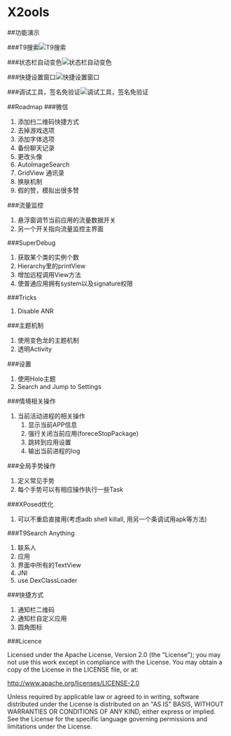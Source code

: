X2ools
====
##功能演示

###T9搜索![T9搜索](https://dl.dropboxusercontent.com/u/54004983/Screenshot_2014-05-27-12-54-06.png)

###状态栏自动变色![状态栏自动变色](https://dl.dropboxusercontent.com/u/54004983/Screenshot_2014-05-27-12-42-14.png)

###快捷设置窗口![快捷设置窗口](https://dl.dropboxusercontent.com/u/54004983/Screenshot_2014-05-27-12-58-43.png)

###调试工具，签名免验证![调试工具，签名免验证](https://dl.dropboxusercontent.com/u/54004983/Screenshot_2014-05-27-12-39-45.png)

##Roadmap
###微信
1. 添加扫二维码快捷方式
2. 去掉游戏选项
3. 添加字体选项
4. 备份聊天记录
5. 更改头像
6. AutoImageSearch
7. GridView 通讯录
8. 换肤机制
9. 假的赞，模拟出很多赞

###流量监控
1. 悬浮窗调节当前应用的流量数据开关
2. 另一个开关指向流量监控主界面

###SuperDebug
1. 获取某个类的实例个数
2. Hierarchy里的printView
3. 增加远程调用View方法
4. 使普通应用拥有system以及signature权限

###Tricks
1. Disable ANR

###主题机制
1. 使用变色龙的主题机制
2. 透明Activity

###设置
1. 使用Holo主题
2. Search and Jump to Settings

###情境相关操作
1. 当前活动进程的相关操作
    1. 显示当前APP信息
    2. 强行关闭当前应用(foreceStopPackage)
    3. 跳转到应用设置
    4. 输出当前进程的log

###全局手势操作 
1. 定义常见手势
2. 每个手势可以有相应操作执行一些Task

###XPosed优化
1. 可以不重启直接用(考虑adb shell killall, 用另一个条调试用apk等方法)

###T9Search Anything
1. 联系人
2. 应用
3. 界面中所有的TextView
4. JNI
5. use DexClassLoader

###快捷方式
1. 通知栏二维码
2. 通知栏自定义应用
3. 圆角图标

###Licence

Licensed under the Apache License, Version 2.0 (the "License"); you may not use this work except in compliance with the License. You may obtain a copy of the License in the LICENSE file, or at:

http://www.apache.org/licenses/LICENSE-2.0

Unless required by applicable law or agreed to in writing, software distributed under the License is distributed on an "AS IS" BASIS, WITHOUT WARRANTIES OR CONDITIONS OF ANY KIND, either express or implied. See the License for the specific language governing permissions and limitations under the License.
